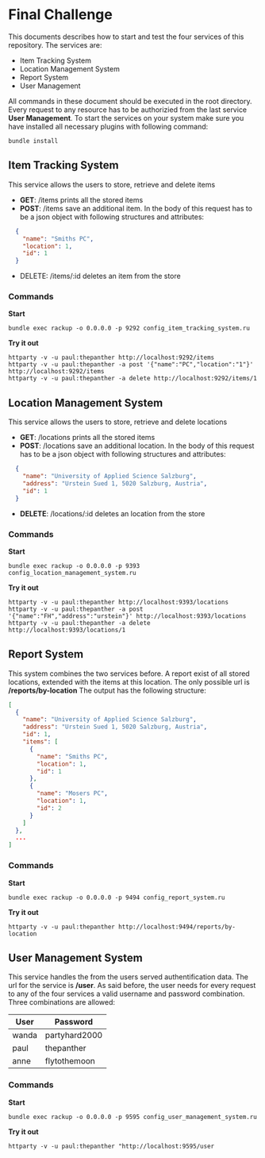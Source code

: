 # Final Challenge

This documents describes how to start and test the four services of this repository. The services are:
  * Item Tracking System
  * Location Management System
  * Report System
  * User Management

All commands in these document should be executed in the root directory. Every request to any resource has to be authorizied from the last service **User Management**. To start the services on your system make sure you have installed all necessary plugins with following command:
```shell
bundle install
```

## Item Tracking System

This service allows the users to store, retrieve and delete items
* **GET**: /items prints all the stored items
* **POST**: /items save an additional item. In the body of this request has to be a json object with following structures and attributes:

```json
  {
    "name": "Smiths PC",
    "location": 1,
    "id": 1
  }
```
* DELETE: /items/:id deletes an item from the store

### Commands

**Start**
```shell
bundle exec rackup -o 0.0.0.0 -p 9292 config_item_tracking_system.ru
```

**Try it out**
```shell
httparty -v -u paul:thepanther http://localhost:9292/items
httparty -v -u paul:thepanther -a post '{"name":"PC","location":"1"}' http://localhost:9292/items
httparty -v -u paul:thepanther -a delete http://localhost:9292/items/1
```

## Location Management System

This service allows the users to store, retrieve and delete locations
* **GET**: /locations prints all the stored items
* **POST**: /locations save an additional location. In the body of this request has to be a json object with following structures and attributes:

```json
  {
    "name": "University of Applied Science Salzburg",
    "address": "Urstein Sued 1, 5020 Salzburg, Austria",
    "id": 1
  }
```
* **DELETE**: /locations/:id deletes an location from the store

### Commands

**Start**
```shell
bundle exec rackup -o 0.0.0.0 -p 9393 config_location_management_system.ru
```

**Try it out**
```shell
httparty -v -u paul:thepanther http://localhost:9393/locations
httparty -v -u paul:thepanther -a post '{"name":"FH","address":"urstein"}' http://localhost:9393/locations
httparty -v -u paul:thepanther -a delete http://localhost:9393/locations/1
```

## Report System

This system combines the two services before. A report exist of all stored locations, extended with the items at this location. The only possible url is **/reports/by-location** The output has the following structure:

```json
[
  {
    "name": "University of Applied Science Salzburg",
    "address": "Urstein Sued 1, 5020 Salzburg, Austria",
    "id": 1,
    "items": [
      {
        "name": "Smiths PC",
        "location": 1,
        "id": 1
      },
      {
        "name": "Mosers PC",
        "location": 1,
        "id": 2
      }
    ]
  },
  ...
]
```

### Commands

**Start**
```shell
bundle exec rackup -o 0.0.0.0 -p 9494 config_report_system.ru
```

**Try it out**
```shell
httparty -v -u paul:thepanther http://localhost:9494/reports/by-location
```

## User Management System

This service handles the from the users served authentification data. The url for the service is **/user**. As said before, the user needs for every request to any of the four services a valid username and password combination. Three combinations are allowed: 

User  | Password
----- | -------------
wanda | partyhard2000
paul  | thepanther
anne  | flytothemoon

### Commands

**Start**
```shell
bundle exec rackup -o 0.0.0.0 -p 9595 config_user_management_system.ru
```

**Try it out**
```shell
httparty -v -u paul:thepanther "http://localhost:9595/user
```
